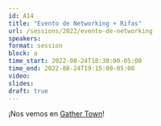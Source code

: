 ```yaml
---
id: A14
title: "Evento de Networking + Rifas"
url: /sessions/2022/evento-de-networking
speakers:
format: session
block: a
time_start: 2022-08-24T18:30:00-05:00
time_end: 2022-08-24T19:15:00-05:00
video: 
slides:
draft: true
---
```



¡Nos vemos en [Gather Town](https://sg1.run/gathert2c)!